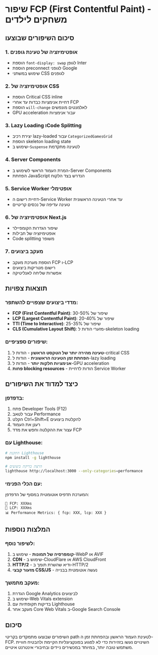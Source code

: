 # שיפור FCP (First Contentful Paint) - משחקים לילדים

## סיכום השיפורים שבוצעו

### 1. **אופטימיזציה של טעינת גופנים** 
- הוספת `font-display: swap` לגופן Inter
- הוספת preconnect לגופני Google
- שימוש במשתני CSS לגופנים

### 2. **אופטימיזציה של CSS**
- הוספת Critical CSS inline
- דחיית אנימציות כבדות עד אחרי FCP
- הוספת `will-change` לאלמנטים מונפשים
- GPU acceleration עבור אנימציות

### 3. **Lazy Loading וCode Splitting**
- יצירת רכיב lazy-loaded עבור `CategorizedGamesGrid`
- הוספת skeleton loading state
- שימוש ב-`Suspense` לטעינה מתקדמת

### 4. **Server Components**
- המרת העמוד הראשי לשימוש ב-Server Components
- הפחתת JavaScript הנדרש בצד הלקוח

### 5. **Service Worker אופטימלי**
- דחיית רישום ה-Service Worker עד אחרי הטעינה הראשונית
- טעינה עדיפה של נכסים קריטיים

### 6. **אופטימיזציה של Next.js**
- שיפור הגדרות הקומפיילר
- אופטימיזציה של חבילות
- Code splitting משופר

### 7. **מעקב ביצועים**
- הוספת מערכת מעקב FCP ו-LCP
- רישום מטריקות ביצועים
- אפשרות שליחה לאנליטיקה

## תוצאות צפויות

### מדדי ביצועים שצפויים להשתפר:
- **FCP (First Contentful Paint)**: שיפור של 30-50%
- **LCP (Largest Contentful Paint)**: שיפור של 20-40%
- **TTI (Time to Interactive)**: שיפור של 25-35%
- **CLS (Cumulative Layout Shift)**: מזערי הודות ל-skeleton loading

### שיפורים ספציפיים:
1. **טעינה מהירה יותר של הטקסט הראשון** - הודות ל-critical CSS
2. **הפחתת זמן הטעינה הראשונית** - הודות ל-lazy loading
3. **אנימציות חלקות יותר** - הודות ל-GPU acceleration
4. **פחות blocking resources** - הודות לדחיית Service Worker

## כיצד למדוד את השיפורים

### בדפדפן:
1. פתח Developer Tools (F12)
2. עבור לטאב Performance
3. הקלט Ctrl+Shift+E להקלטת ביצועים
4. רענן את העמוד
5. עצור את ההקלטה וחפש את מדד FCP

### עם Lighthouse:
```bash
# התקנת Lighthouse
npm install -g lighthouse

# הרצת בדיקת ביצועים
lighthouse http://localhost:3000 --only-categories=performance
```

### עם הכלי הפנימי:
המערכת תדפיס אוטומטית במסוף של הדפדפן:
```
🎯 FCP: XXXms
🎯 LCP: XXXms
📊 Performance Metrics: { fcp: XXX, lcp: XXX }
```

## המלצות נוספות

### לשיפור נוסף:
1. **קומפרסיה של תמונות** - שימוש ב-WebP או AVIF
2. **CDN** - שימוש ב-CloudFlare או AWS CloudFront
3. **HTTP/2** - ודיא שהשרת תומך ב-HTTP/2
4. **מזעור קבצי CSS/JS** - נעשה אוטומטית בבנייה

### מעקב מתמשך:
1. הגדרת Google Analytics לביצועים
2. שימוש ב-Web Vitals extension
3. בדיקות תקופתיות עם Lighthouse
4. מעקב אחר Core Web Vitals ב-Google Search Console

## סיכום

השיפורים שבוצעו מתמקדים בקריטי path לטעינת העמוד הראשון ובהפחתת זמן ה-FCP. השינויים נעשו בזהירות כדי לא לפגוע בפונקציונליות הקיימת ולהבטיח חוויית משתמש טובה יותר, במיוחד במכשירים ניידים ובחיבורי אינטרנט איטיים.
